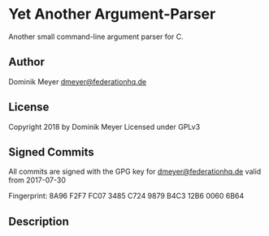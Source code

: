 # Yet Another Argument-Parser

Another small command-line argument parser for C.

## Author
Dominik Meyer <dmeyer@federationhq.de>

## License

Copyright 2018 by Dominik Meyer Licensed under GPLv3

## Signed Commits
All commits are signed with the GPG key for dmeyer@federationhq.de valid from 2017-07-30

Fingerprint:  8A96 F2F7 FC07 3485 C724  9879 B4C3 12B6 0060 6B64

## Description
